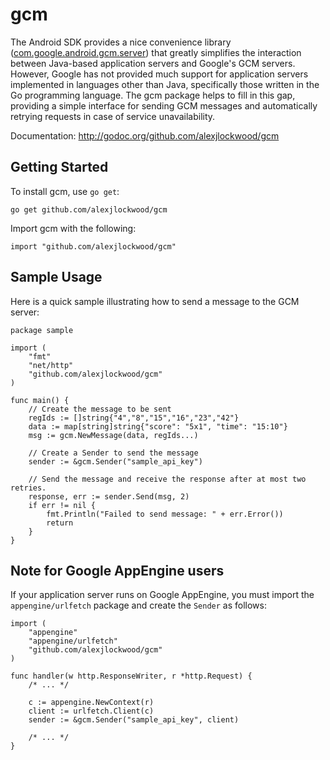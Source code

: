 gcm
===

The Android SDK provides a nice convenience library ([com.google.android.gcm.server](http://developer.android.com/reference/com/google/android/gcm/server/package-summary.html)) that greatly simplifies the interaction between Java-based application servers and Google's GCM servers. However, Google has not provided much support for application servers implemented in languages other than Java, specifically those written in the Go programming language. The gcm package helps to fill in this gap, providing a simple interface for sending GCM messages and automatically retrying requests in case of service unavailability.

Documentation: http://godoc.org/github.com/alexjlockwood/gcm

Getting Started
---------------

To install gcm, use `go get`:

    go get github.com/alexjlockwood/gcm

Import gcm with the following:

    import "github.com/alexjlockwood/gcm"

Sample Usage
------------

Here is a quick sample illustrating how to send a message to the GCM server:

    package sample
    
    import (
        "fmt"
        "net/http"
        "github.com/alexjlockwood/gcm"
    )
    
    func main() {
        // Create the message to be sent
        regIds := []string{"4","8","15","16","23","42"}
        data := map[string]string{"score": "5x1", "time": "15:10"}
        msg := gcm.NewMessage(data, regIds...)

        // Create a Sender to send the message
        sender := &gcm.Sender("sample_api_key")
        
        // Send the message and receive the response after at most two retries.
        response, err := sender.Send(msg, 2)
        if err != nil {
            fmt.Println("Failed to send message: " + err.Error())
            return       
        }
    }

Note for Google AppEngine users
-------------------------------

If your application server runs on Google AppEngine, you must import the `appengine/urlfetch` package and create the `Sender` as follows:

    import (
        "appengine"
        "appengine/urlfetch"
        "github.com/alexjlockwood/gcm"
    )

    func handler(w http.ResponseWriter, r *http.Request) {
        /* ... */

        c := appengine.NewContext(r)
        client := urlfetch.Client(c)
        sender := &gcm.Sender("sample_api_key", client)

        /* ... */
    }        
